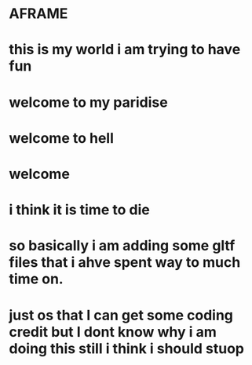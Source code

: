 # AFRAME
# this is my world i am trying to have fun
# welcome to my paridise
# welcome to hell
# welcome 
# i think it is time to die
# so basically i am adding some gltf files that i ahve spent way to much time on. 
# just os that I can get some coding credit but I dont know why i am doing this still i think i  should stuop
